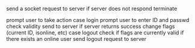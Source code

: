 send a socket request to server
	if server does not respond
		terminate

prompt user to take action
case login
	prompt user to enter ID and passwd
	check validity
	send to server
	if server returns success
		change flags (current ID, isonline, etc)
case logout
	check if flags are currently valid
	if there exists an online user
		send logout request to server
		
